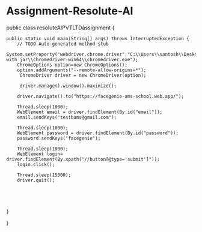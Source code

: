 # Assignment-Resolute-AI
public class resoluteAIPVTLTDassignment {

	public static void main(String[] args) throws InterruptedException {
		// TODO Auto-generated method stub
		System.setProperty("webdriver.chrome.driver","C:\\Users\\santosh\\Desktop\\selenium with jar\\chromedriver-win64\\chromedriver.exe");
		ChromeOptions option=new ChromeOptions();
		option.addArguments("--remote-allow-origins=*");
		 ChromeDriver driver = new ChromeDriver(option);
		 
		 driver.manage().window().maximize();
		
		driver.navigate().to("https://facegenie-ams-school.web.app/");
		
		Thread.sleep(1000);
		WebElement email = driver.findElement(By.id("email"));
		email.sendKeys("testbams@gmail.com");
		
		Thread.sleep(1000);
		WebElement password = driver.findElement(By.id("password"));
		password.sendKeys("facegenie");
		
		Thread.sleep(1000);
		WebElement login= driver.findElement(By.xpath("//button[@type='submit']"));
		login.click();
		
	    Thread.sleep(15000);
	    driver.quit();
		
        
		
		
		
	}

}
